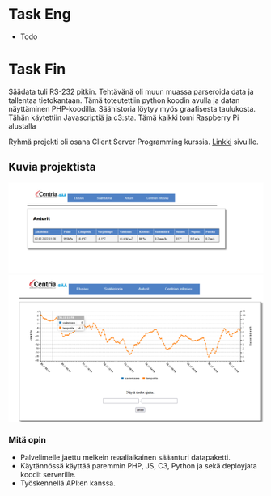 # Task Eng 

- Todo

# Task Fin

Säädata tuli RS-232 pitkin. Tehtävänä oli muun muassa parseroida data ja tallentaa tietokantaan.
Tämä toteutettiin python koodin avulla ja datan näyttäminen PHP-koodilla.
Säähistoria löytyy myös graafisesta taulukosta. Tähän käytettiin Javascriptiä ja [c3](https://c3js.org/):sta. Tämä kaikki tomi Raspberry Pi alustalla


Ryhmä projekti oli osana Client Server Programming kurssia.
[Linkki](http://secret.cop.fi/asema/anturit.php) sivuille.

## Kuvia projektista

<img id="anturit" src="kuva.PNG" alt="alt text" width="700"/>

<img id="graafi" src="kuva2.PNG" alt="alt text" width="700"/>

### Mitä opin

- Palvelimelle jaettu melkein reaaliaikainen sääanturi datapaketti.
- Käytännössä käyttää paremmin PHP, JS, C3, Python ja sekä deployjata koodit serverille. 
- Työskennellä API:en kanssa.